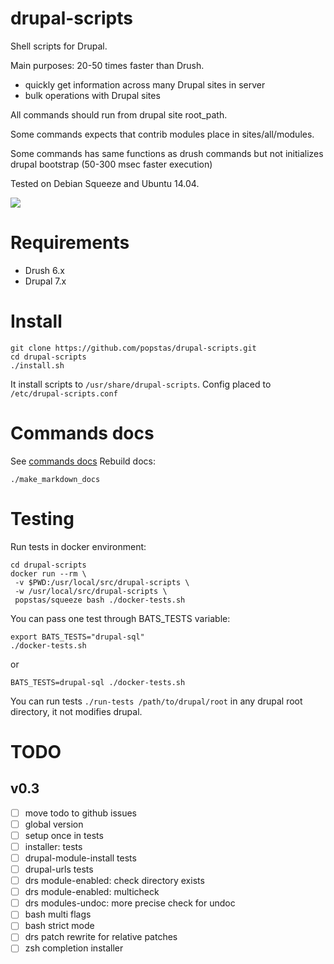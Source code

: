 # drupal-scripts

Shell scripts for Drupal.

Main purposes: 20-50 times faster than Drush. 
- quickly get information across many Drupal sites in server
- bulk operations with Drupal sites

All commands should run from drupal site root_path.

Some commands expects that contrib modules place in sites/all/modules.

Some commands has same functions as drush commands but not initializes drupal bootstrap (50-300 msec faster execution)

Tested on Debian Squeeze and Ubuntu 14.04.

<a href="http://ci.viasite.ru/viewType.html?buildTypeId=DrupalScripts_Build">
<img src="http://ci.viasite.ru/app/rest/builds/buildType:(id:DrupalScripts_Build)/statusIcon"/></a>

# Requirements
- Drush 6.x
- Drupal 7.x

# Install
```
git clone https://github.com/popstas/drupal-scripts.git
cd drupal-scripts
./install.sh
```

It install scripts to `/usr/share/drupal-scripts`.
Config placed to `/etc/drupal-scripts.conf`


# Commands docs
See [commands docs](docs/commands.md)
Rebuild docs:
```
./make_markdown_docs
```

# Testing

Run tests in docker environment:
```
cd drupal-scripts
docker run --rm \
 -v $PWD:/usr/local/src/drupal-scripts \
 -w /usr/local/src/drupal-scripts \
 popstas/squeeze bash ./docker-tests.sh
```

You can pass one test through BATS_TESTS variable:
```
export BATS_TESTS="drupal-sql"
./docker-tests.sh
```
or
```
BATS_TESTS=drupal-sql ./docker-tests.sh
```

You can run tests `./run-tests /path/to/drupal/root` in any drupal root directory, it not modifies drupal.

# TODO

## v0.3
- [ ] move todo to github issues
- [ ] global version
- [ ] setup once in tests
- [ ] installer: tests
- [ ] drupal-module-install tests
- [ ] drupal-urls tests
- [ ] drs module-enabled: check directory exists
- [ ] drs module-enabled: multicheck
- [ ] drs modules-undoc: more precise check for undoc
- [ ] bash multi flags
- [ ] bash strict mode
- [ ] drs patch rewrite for relative patches
- [ ] zsh completion installer